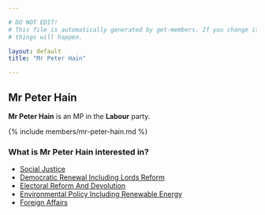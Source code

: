 ```yaml
---

# DO NOT EDIT!
# This file is automatically generated by get-members. If you change it, bad
# things will happen.

layout: default
title: "Mr Peter Hain"

---
```


## Mr Peter Hain

**Mr Peter Hain** is an MP in the **Labour** party.

{% include members/mr-peter-hain.md %}

### What is Mr Peter Hain interested in?


* [Social Justice](/interests/social-justice.html)
* [Democratic Renewal Including Lords Reform](/interests/democratic-renewal-including-lords-reform.html)
* [Electoral Reform And Devolution](/interests/electoral-reform-and-devolution.html)
* [Environmental Policy Including Renewable Energy](/interests/environmental-policy-including-renewable-energy.html)
* [Foreign Affairs](/interests/foreign-affairs.html)
